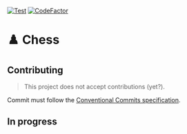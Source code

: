 [![Test](https://github.com/TurtleSmoke/Chess/actions/workflows/test.yml/badge.svg)](https://github.com/TurtleSmoke/Chess/actions/workflows/test.yml)
[![CodeFactor](https://www.codefactor.io/repository/github/turtlesmoke/chess/badge?s=ceea0cd45159a4b3216935a136cd31537e9e12af)](https://www.codefactor.io/repository/github/turtlesmoke/chess)

# ♟️ Chess

## Contributing

> This project does not accept contributions (yet?).

Commit must follow the [Conventional Commits specification](https://conventionalcommits.org/).

## In progress
